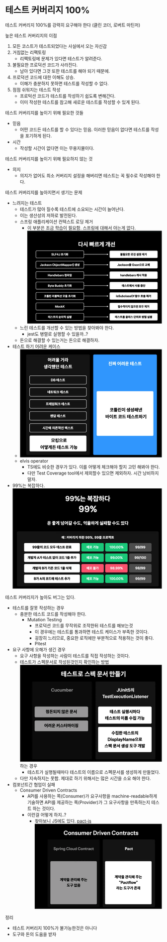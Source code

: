 # 테스트 커버리지 100%

테스트 커버리지 100%를 강력히 요구해야 한다 (클린 코더, 로버트 마틴저)

높은 테스트 커버리지의 이점
1. 모든 코스트가 테스트되었다는 사실에서 오는 자신감
2. 거침없는 리팩토링 
	- 리팩토링에 문제가 있다면 테스트가 알려준다.
3. 불필요한 프로덕션 코드가 사라진다. 
	- 남아 있다면 그것 또한 테스트를 해야 되기 때문에.
4. 프로덕션 코드에 대한 이해도 상승.
	- 이해가 충분하지 못하면 테스트를 작성할 수 없다.
5. 점점 쉬워지는 테스트 작성
	- 프로턱션 코드가 테스트를 작성하기 쉽도록 변해간다.
	- 이미 작성한 테스트를 참고해 새로운 테스트를 작성할 수 있게 된다.

테스트 커버리지를 높이기 위해 필요한 것들
- 믿음
	- 어떤 코드든 테스트를 할 수 있다는 믿음. 이러한 믿음이 없다면 테스트를 작성을 포기하게 된다.
- 시간
	- 작성할 시간이 없다면 이는 무용지물이다.

테스트 커버리지를 높이기 위해 필요하지 않는 것
- 의지
	- 의지가 없어도 최소 커버리지 설정을 해버리면 테스트는 꼭 필수로 작성해야 한다.

테스트 커버리지를 높아지면서 생기는 문제
- 느려지는 테스트
	- 테스트가 많아 질수록 테스트에 소요되는 시간이 늘어난다.
	- 이는 생산성의 저하로 발전된다.
	- 스프링 애플리케이션 컨텍스트 로딩 제거
		- 이 부분은 조금 학습이 필요함. 스프링에 대해서 아는게 없다.
		![개선 목록](attach/스크린샷%202021-04-28%20오후%207.21.47.png)
	- 느린 테스트를 개선할 수 있는 방법을 찾아봐야 한다.
		- jest도 병렬로 실행할 수 있을까..?
	- 돈으로 해결할 수 있는거는 돈으로 해결하자.
- 테스트 하기 어려운 케이스
	- ![테스테가 어려운 테스트](attach/스크린샷%202021-04-28%20오후%207.24.14.png)
	- elvis operator
		- TS에도 비슷한 경우가 있다. 이를 어떻게 체크해야 할지 고민 해봐야 한다.
		- 다만 Test Coverage tool에서 제외할수 있으면 제외하자. 시간 낭비하지말자.
- 99%는 복잡하다.
	![99%)](attach/스크린샷%202021-04-28%20오후%207.27.56.png)

테스트 커버리지가 높아도 버그는 있다.
- 테스트를 잘못 작성하는 경우
	- 충분한 테스트 코드를 작성해야 한다.
		- Mutation Testing
			- 프로덕션 코드를 무작위로 조작한뒤 테스트를 해보는것
			- 이 경우에는 테스트를 통과하면 테스트 케이스가 부족한 것이다.
			- 굉장히 느리므로, 중요한 로직에만 부분적으로 적용하는 것이 좋다.
			- Pitest
- 요구 사항에 오해가 생긴 경우
	- 요구 사항을 작성하는 사람이 테스트를 직접 작성하는 것이다.
	- 테스트가 스펙문서로 작성된것인지 확인하는 방법
		![테스트 스펙문서](attach/스크린샷%202021-04-28%20오후%207.32.58.png)하는 경우
		- 테스트가 실행될때마다 테스트의 이름으로 스펙문서를 생성하게 만들었다.
	- 다만 지속하지는 못함. 제대로 하기 위해서는 많은 시간을 소요 해야 한다.
- 컴포넌트간 협업이 실패
	- Consumer Driven Contracts
		- API를 사용하는 쪽(Consumer)가 요구사항을 machine-readable하게 기술하면 API를 제공하는 쪽(Provider)가 그 요구사항을 만족하는지 테스트 하는 것이다.
		- 이런걸 어떻게 하지..?
			- 찾아보니 JS에도 있다. [pact-js](https://github.com/pact-foundation/pact-js)
		![종류](attach/스크린샷%202021-04-28%20오후%207.35.18.png)

정리
- 테스트 커버리지 100%가 불가능한것은 아니다
- 도구와 돈의 도움을 받자